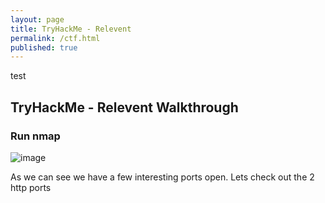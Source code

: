 ```yaml
---
layout: page
title: TryHackMe - Relevent
permalink: /ctf.html
published: true
---
```


test
## TryHackMe - Relevent Walkthrough


### Run nmap

![image](https://user-images.githubusercontent.com/50459517/102490170-17ff0c80-4034-11eb-97e2-9c3e32d11984.png)

As we can see we have a few interesting ports open. Lets check out the 2 http ports
